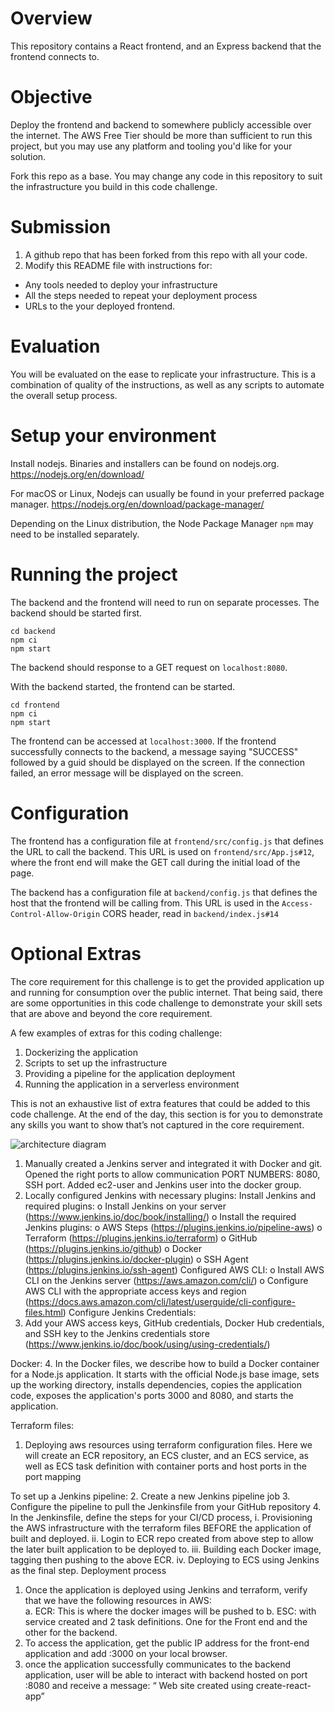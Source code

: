 # Overview
This repository contains a React frontend, and an Express backend that the frontend connects to.

# Objective
Deploy the frontend and backend to somewhere publicly accessible over the internet. The AWS Free Tier should be more than sufficient to run this project, but you may use any platform and tooling you'd like for your solution.

Fork this repo as a base. You may change any code in this repository to suit the infrastructure you build in this code challenge.

# Submission
1. A github repo that has been forked from this repo with all your code.
2. Modify this README file with instructions for:
* Any tools needed to deploy your infrastructure
* All the steps needed to repeat your deployment process
* URLs to the your deployed frontend.

# Evaluation
You will be evaluated on the ease to replicate your infrastructure. This is a combination of quality of the instructions, as well as any scripts to automate the overall setup process.

# Setup your environment
Install nodejs. Binaries and installers can be found on nodejs.org.
https://nodejs.org/en/download/

For macOS or Linux, Nodejs can usually be found in your preferred package manager.
https://nodejs.org/en/download/package-manager/

Depending on the Linux distribution, the Node Package Manager `npm` may need to be installed separately.

# Running the project
The backend and the frontend will need to run on separate processes. The backend should be started first.
```
cd backend
npm ci
npm start
```
The backend should response to a GET request on `localhost:8080`.

With the backend started, the frontend can be started.
```
cd frontend
npm ci
npm start
```
The frontend can be accessed at `localhost:3000`. If the frontend successfully connects to the backend, a message saying "SUCCESS" followed by a guid should be displayed on the screen.  If the connection failed, an error message will be displayed on the screen.

# Configuration
The frontend has a configuration file at `frontend/src/config.js` that defines the URL to call the backend. This URL is used on `frontend/src/App.js#12`, where the front end will make the GET call during the initial load of the page.

The backend has a configuration file at `backend/config.js` that defines the host that the frontend will be calling from. This URL is used in the `Access-Control-Allow-Origin` CORS header, read in `backend/index.js#14`

# Optional Extras
The core requirement for this challenge is to get the provided application up and running for consumption over the public internet. That being said, there are some opportunities in this code challenge to demonstrate your skill sets that are above and beyond the core requirement.

A few examples of extras for this coding challenge:
1. Dockerizing the application
2. Scripts to set up the infrastructure
3. Providing a pipeline for the application deployment
4. Running the application in a serverless environment

This is not an exhaustive list of extra features that could be added to this code challenge. At the end of the day, this section is for you to demonstrate any skills you want to show that’s not captured in the core requirement.



![architecture diagram](https://github.com/ribui/test_lightfeather/assets/107009141/56951a8a-e085-421d-8060-c7ab2033e139)



1.	Manually created a Jenkins server and integrated it with Docker and git. Opened the right ports to allow communication PORT NUMBERS: 8080, SSH port. Added ec2-user and Jenkins user into the docker group.
2.	Locally configured Jenkins with necessary plugins: 
Install Jenkins and required plugins:
o	Install Jenkins on your server (https://www.jenkins.io/doc/book/installing/)
o	Install the required Jenkins plugins:
o	AWS Steps (https://plugins.jenkins.io/pipeline-aws)
o	Terraform (https://plugins.jenkins.io/terraform)
o	GitHub (https://plugins.jenkins.io/github)
o	Docker (https://plugins.jenkins.io/docker-plugin)
o	SSH Agent (https://plugins.jenkins.io/ssh-agent)
Configured AWS CLI:
o	Install AWS CLI on the Jenkins server (https://aws.amazon.com/cli/)
o	Configure AWS CLI with the appropriate access keys and region (https://docs.aws.amazon.com/cli/latest/userguide/cli-configure-files.html)
Configure Jenkins Credentials:
3.	Add your AWS access keys, GitHub credentials, Docker Hub credentials, and SSH key to the Jenkins credentials store (https://www.jenkins.io/doc/book/using/using-credentials/)

Docker:
4.	In the Docker files, we describe how to build a Docker container for a Node.js application. It starts with the official Node.js base image, sets up the working directory, installs dependencies, copies the application code, exposes the application's ports 3000 and 8080, and starts the application.

Terraform files:
1.	Deploying aws resources using terraform configuration files. Here we will create an ECR repository, an ECS cluster, and an ECS service, as well as ECS task definition with container ports and host ports in the port mapping

To set up a Jenkins pipeline:
2.	Create a new Jenkins pipeline job
3.	Configure the pipeline to pull the Jenkinsfile from your GitHub repository
4.	In the Jenkinsfile, define the steps for your CI/CD process, 
i.	Provisioning the AWS infrastructure with the terraform files BEFORE the application of built and deployed.
ii.	Login to ECR repo created from above step to allow the later built application to be deployed to.
iii.	Building each Docker image, tagging then pushing to the above ECR.
iv.	 Deploying to ECS using Jenkins as the final step.
Deployment process
1.	Once the application is deployed using Jenkins and terraform, verify that we have the following resources in AWS:	
a.	ECR: This is where the docker images will be pushed to
b.	ESC: with service created and 2 task definitions. One for the Front end and the other for the backend.
2.	To access the application, get the public IP address for the front-end application and add :3000 on your local browser.
3.	once the application successfully communicates to the backend application, user will be able to interact with backend hosted on port :8080 and receive a message: “ Web site created using create-react-app”
